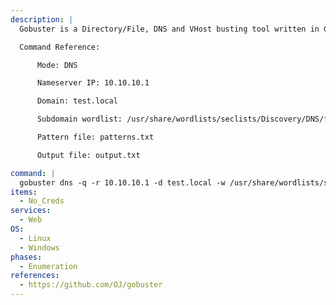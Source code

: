 ```yaml
---
description: |
  Gobuster is a Directory/File, DNS and VHost busting tool written in Go. The following command performs bruteforcing on subdomains.

  Command Reference:

      Mode: DNS

      Nameserver IP: 10.10.10.1

      Domain: test.local

      Subdomain wordlist: /usr/share/wordlists/seclists/Discovery/DNS/fierce-hostlist.txt

      Pattern file: patterns.txt

      Output file: output.txt

command: |
  gobuster dns -q -r 10.10.10.1 -d test.local -w /usr/share/wordlists/seclists/Discovery/DNS/fierce-hostlist.txt -p ./patterns.txt -o output.txt
items:
  - No_Creds
services:
  - Web
OS:
  - Linux
  - Windows
phases:
  - Enumeration
references:
  - https://github.com/OJ/gobuster
---
```

